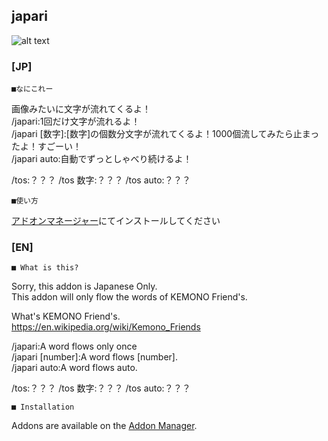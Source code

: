 japari
--
![alt text](http://i.imgur.com/mfwfTfd.jpg "jp Screenshot")

### [JP]

	■なにこれー

画像みたいに文字が流れてくるよ！  
/japari:1回だけ文字が流れるよ！  
/japari [数字]:[数字]の個数分文字が流れてくるよ！1000個流してみたら止まったよ！すごーい！  
/japari auto:自動でずっとしゃべり続けるよ！  

/tos:？？？
/tos 数字:？？？
/tos auto:？？？

	■使い方

[アドオンマネージャー](https://github.com/JTosAddon/Tree-of-Savior-Addon-Manager)にてインストールしてください


### [EN]

	■ What is this?

Sorry, this addon is Japanese Only.  
This addon will only flow the words of KEMONO Friend's.  

What's KEMONO Friend's.  
https://en.wikipedia.org/wiki/Kemono_Friends


/japari:A word flows only once  
/japari [number]:A word flows [number].  
/japari auto:A word flows auto.  

/tos:？？？
/tos 数字:？？？
/tos auto:？？？


	■ Installation

Addons are available on the [Addon Manager](https://github.com/Excrulon/Tree-of-Savior-Addon-Manager).

